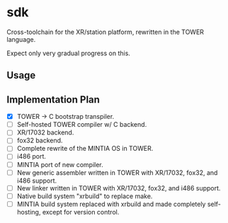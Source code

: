 # sdk

Cross-toolchain for the XR/station platform, rewritten in the TOWER language.

Expect only very gradual progress on this.

## Usage

## Implementation Plan

- [x] TOWER -> C bootstrap transpiler.
- [ ] Self-hosted TOWER compiler w/ C backend.
- [ ] XR/17032 backend.
- [ ] fox32 backend.
- [ ] Complete rewrite of the MINTIA OS in TOWER.
- [ ] i486 port.
- [ ] MINTIA port of new compiler.
- [ ] New generic assembler written in TOWER with XR/17032, fox32, and i486 support.
- [ ] New linker written in TOWER with XR/17032, fox32, and i486 support.
- [ ] Native build system "xrbuild" to replace make.
- [ ] MINTIA build system replaced with xrbuild and made completely self-hosting, except for version control.